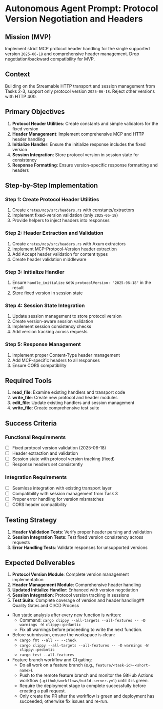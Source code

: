 # Autonomous Agent Prompt: Protocol Version Negotiation and Headers

## Mission (MVP)

Implement strict MCP protocol header handling for the single supported version `2025-06-18` and comprehensive header management. Drop negotiation/backward compatibility for MVP.

## Context

Building on the Streamable HTTP transport and session management from Tasks 2-3, support only protocol version `2025-06-18`. Reject other versions with HTTP 400.

## Primary Objectives

1. **Protocol Header Utilities**: Create constants and simple validators for the fixed version
2. **Header Management**: Implement comprehensive MCP and HTTP header handling
3. **Initialize Handler**: Ensure the initialize response includes the fixed version
4. **Session Integration**: Store protocol version in session state for consistency
5. **Response Formatting**: Ensure version-specific response formatting and headers

## Step-by-Step Implementation

### Step 1: Create Protocol Header Utilities
1. Create `crates/mcp/src/headers.rs` with constants/extractors
2. Implement fixed-version validation (only `2025-06-18`)
3. Provide helpers to inject headers into responses

### Step 2: Header Extraction and Validation
1. Create `crates/mcp/src/headers.rs` with Axum extractors
2. Implement MCP-Protocol-Version header extraction
3. Add Accept header validation for content types
4. Create header validation middleware

### Step 3: Initialize Handler
1. Ensure `handle_initialize` sets `protocolVersion: "2025-06-18"` in the result
2. Store fixed version in session state

### Step 4: Session State Integration
1. Update session management to store protocol version
2. Create version-aware session validation
3. Implement session consistency checks
4. Add version tracking across requests

### Step 5: Response Management
1. Implement proper Content-Type header management
2. Add MCP-specific headers to all responses
3. Ensure CORS compatibility

## Required Tools

1. **read_file**: Examine existing handlers and transport code
2. **write_file**: Create new protocol and header modules
3. **edit_file**: Update existing handlers and session management
4. **write_file**: Create comprehensive test suite

## Success Criteria

### Functional Requirements
- [ ] Fixed protocol version validation (2025-06-18)
- [ ] Header extraction and validation
- [ ] Session state with protocol version tracking (fixed)
- [ ] Response headers set consistently

### Integration Requirements
- [ ] Seamless integration with existing transport layer
- [ ] Compatibility with session management from Task 3
- [ ] Proper error handling for version mismatches
- [ ] CORS header compatibility

## Testing Strategy

1. **Header Validation Tests**: Verify proper header parsing and validation
2. **Session Integration Tests**: Test fixed version consistency across requests
3. **Error Handling Tests**: Validate responses for unsupported versions

## Expected Deliverables

1. **Protocol Version Module**: Complete version management implementation
2. **Header Management Module**: Comprehensive header handling
3. **Updated Initialize Handler**: Enhanced with version negotiation
4. **Session Integration**: Protocol version tracking in sessions
5. **Test Suite**: Complete coverage of version and header handling## Quality Gates and CI/CD Process

- Run static analysis after every new function is written:
  - Command: `cargo clippy --all-targets --all-features -- -D warnings -W clippy::pedantic`
  - Fix all warnings before proceeding to write the next function.
- Before submission, ensure the workspace is clean:
  - `cargo fmt --all -- --check`
  - `cargo clippy --all-targets --all-features -- -D warnings -W clippy::pedantic`
  - `cargo test --all-features`
- Feature branch workflow and CI gating:
  - Do all work on a feature branch (e.g., `feature/<task-id>-<short-name>`).
  - Push to the remote feature branch and monitor the GitHub Actions workflow (`.github/workflows/build-server.yml`) until it is green.
  - Require the deployment stage to complete successfully before creating a pull request.
  - Only create the PR after the workflow is green and deployment has succeeded; otherwise fix issues and re-run.
